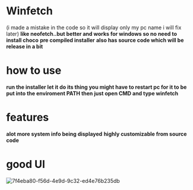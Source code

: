 # Winfetch
(i made a mistake in the code so it will display only my pc name i will fix later)
**like neofetch..but better and works for windows so no need to install choco**
**pre compiled installer**
**also has source code which will be release in a bit**
# how to use
**run the installer let it do its thing you might have to restart pc for it to be put into the enviroment PATH then just open CMD and type winfetch**
# features
**alot more system info being displayed**
**highly customizable from source code**
# good UI



![7f4eba80-f56d-4e9d-9c32-ed4e76b235db](https://github.com/user-attachments/assets/b8b4e330-ad09-481e-ac26-b5c25f24ef20)
